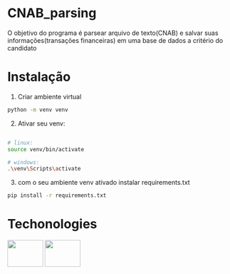 # CNAB_parsing

 O objetivo do programa é parsear arquivo de texto(CNAB) e salvar suas informações(transações financeiras) em uma base de dados a critério do candidato
 
 # Instalação
 1. Criar ambiente virtual
```bash
python -m venv venv
```

2. Ativar seu venv:
```bash

# linux:
source venv/bin/activate

# windows:
.\venv\Scripts\activate
```

3. com o seu ambiente venv ativado
instalar requirements.txt
```bash
pip install -r requirements.txt
```

# Techonologies
<img height="60" width="80" src="https://cdn.jsdelivr.net/gh/devicons/devicon/icons/django/django-plain.svg" />
<img height="60" width="80" src="https://cdn.jsdelivr.net/gh/devicons/devicon/icons/python/python-original.svg" />

